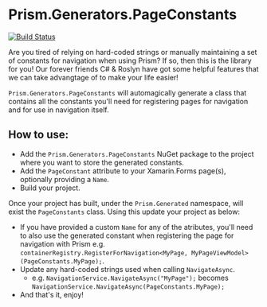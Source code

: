 # Prism.Generators.PageConstants

[![Build Status](https://dev.azure.com/chowarth23/Prism.Generators.PageConstants/_apis/build/status/Release-Pipeline?branchName=main)](https://dev.azure.com/chowarth23/Prism.Generators.PageConstants/_build/latest?definitionId=11&branchName=main)

Are you tired of relying on hard-coded strings or manually maintaining a set of constants for navigation when using Prism? If so, then this is the library for you! Our forever friends C# & Roslyn have got some helpful features that we can take advangtage of to make your life easier!

`Prism.Generators.PageConstants` will automagically generate a class that contains all the constants you'll need for registering pages for navigation and for use in navigation itself.

## How to use:

- Add the `Prism.Generators.PageConstants` NuGet package to the project where you want to store the generated constants.
- Add the `PageConstant` attribute to your Xamarin.Forms page(s), optionally providing a `Name`.
- Build your project.

Once your project has built, under the `Prism.Generated` namespace, will exist the `PageConstants` class. Using this update your project as below:
- If you have provided a custom `Name` for any of the atributes, you'll need to also use the generated constant when registering the page for navigation with Prism e.g. `containerRegistry.RegisterForNavigation<MyPage, MyPageViewModel>(PageConstants.MyPage);`.
- Update any hard-coded strings used when calling `NavigateAsync`.
  - e.g. `NavigationService.NavigateAsync("MyPage");` becomes `NavigationService.NavigateAsync(PageConstants.MyPage);`
- And that's it, enjoy!
